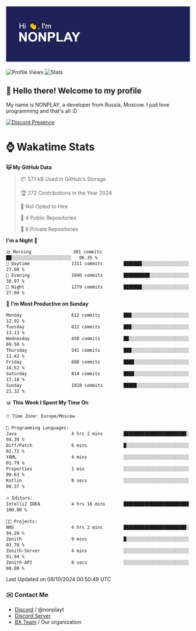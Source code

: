![Discord Presence](./header.png)
<br></br>
![Profile Views](https://komarev.com/ghpvc/?username=NONPLAYT&color=blue&style=for-the-badge)
![Stats](https://img.shields.io/badge/0%25-OPTIMIZED-orange?style=for-the-badge)


## :wave: Hello there! Welcome to my profile

My name is NONPLAY, a developer from Russia, Moscow. I just love programming and that's all :D

[![Discord Presence](https://lanyard.cnrad.dev/api/597087584090587177?showDisplayName=true)](https://discord.com/users/597087584090587177) 

# ⌚ Wakatime Stats

<!--START_SECTION:waka-->
**🐱 My GitHub Data** 

> 📦 57.1 kB Used in GitHub's Storage 
 > 
> 🏆 272 Contributions in the Year 2024
 > 
> 🚫 Not Opted to Hire
 > 
> 📜 4 Public Repositories 
 > 
> 🔑 6 Private Repositories 
 > 
**I'm a Night 🦉** 

```text
🌞 Morning                301 commits         ██░░░░░░░░░░░░░░░░░░░░░░░   06.35 % 
🌆 Daytime                1311 commits        ███████░░░░░░░░░░░░░░░░░░   27.68 % 
🌃 Evening                1846 commits        ██████████░░░░░░░░░░░░░░░   38.97 % 
🌙 Night                  1279 commits        ███████░░░░░░░░░░░░░░░░░░   27.00 % 
```
📅 **I'm Most Productive on Sunday** 

```text
Monday                   612 commits         ███░░░░░░░░░░░░░░░░░░░░░░   12.92 % 
Tuesday                  622 commits         ███░░░░░░░░░░░░░░░░░░░░░░   13.13 % 
Wednesday                450 commits         ██░░░░░░░░░░░░░░░░░░░░░░░   09.50 % 
Thursday                 541 commits         ███░░░░░░░░░░░░░░░░░░░░░░   11.42 % 
Friday                   688 commits         ████░░░░░░░░░░░░░░░░░░░░░   14.52 % 
Saturday                 814 commits         ████░░░░░░░░░░░░░░░░░░░░░   17.18 % 
Sunday                   1010 commits        █████░░░░░░░░░░░░░░░░░░░░   21.32 % 
```


📊 **This Week I Spent My Time On** 

```text
🕑︎ Time Zone: Europe/Moscow

💬 Programming Languages: 
Java                     4 hrs 2 mins        ████████████████████████░   94.39 % 
Diff/Patch               6 mins              █░░░░░░░░░░░░░░░░░░░░░░░░   02.72 % 
YAML                     4 mins              ░░░░░░░░░░░░░░░░░░░░░░░░░   01.79 % 
Properties               1 min               ░░░░░░░░░░░░░░░░░░░░░░░░░   00.63 % 
Kotlin                   0 secs              ░░░░░░░░░░░░░░░░░░░░░░░░░   00.37 % 

🔥 Editors: 
IntelliJ IDEA            4 hrs 16 mins       █████████████████████████   100.00 % 

🐱‍💻 Projects: 
NMS                      4 hrs 2 mins        ████████████████████████░   94.28 % 
Zenith                   9 mins              █░░░░░░░░░░░░░░░░░░░░░░░░   03.70 % 
Zenith-Server            4 mins              ░░░░░░░░░░░░░░░░░░░░░░░░░   01.94 % 
Zenith-API               0 secs              ░░░░░░░░░░░░░░░░░░░░░░░░░   00.08 % 
```


 Last Updated on 08/10/2024 00:50:49 UTC
<!--END_SECTION:waka-->

### ✉️ Contact Me

- [Discord](https://discord.com/users/597087584090587177) / @nonplayt
- [Discord Server](https://discord.gg/p7cxhw7E2M)
- [BX Team](https://github.com/BX-Team) / Our organization
